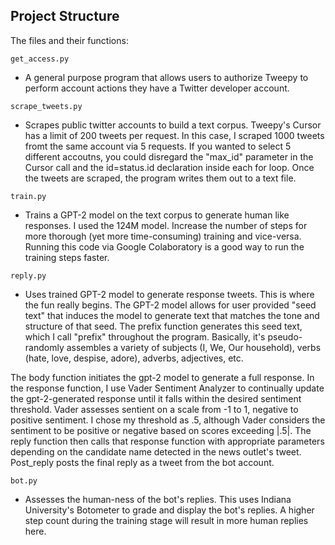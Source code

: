 ## Project Structure

The files and their functions: 

```
get_access.py
```
- A general purpose program that allows users to authorize Tweepy to perform account actions
they have a Twitter developer account.

```
scrape_tweets.py
```
- Scrapes public twitter accounts to build a text corpus. Tweepy's Cursor has a limit of 200 tweets per request.
In this case, I scraped 1000 tweets fromt the same account via 5 requests. If you wanted to select 5 different
accoutns, you could disregard the "max_id" parameter in the Cursor call and the id=status.id declaration inside
each for loop. Once the tweets are scraped, the program writes them out to a text file. 

```
train.py
```

- Trains a GPT-2 model on the text corpus to generate human like responses. I used the 124M model. Increase the 
number of steps for more thorough (yet more time-consuming) training and vice-versa. Running this code via 
Google Colaboratory is a good way to run the training steps faster. 

```
reply.py
```

- Uses trained GPT-2 model to generate response tweets. This is where the fun really begins. The GPT-2 model allows
for user provided "seed text" that induces the model to generate text that matches the tone and structure of that seed.
The prefix function generates this seed text, which I call "prefix" throughout the program. Basically, it's 
pseudo-randomly assembles a variety of subjects (I, We, Our household), verbs (hate, love, despise, adore), adverbs, 
adjectives, etc. 

The body function initiates the gpt-2 model to generate a full response. In the response function, I use Vader Sentiment Analyzer
to continually update the gpt-2-generated response until it falls within the desired sentiment threshold. Vader assesses sentient
on a scale from -1 to 1,  negative to positive sentiment. I chose my threshold as .5, although Vader considers the sentiment
to be positive or negative based on scores exceeding |.5|. The reply function then calls that response function with appropriate parameters
depending on the candidate name detected in the news outlet's tweet. Post_reply posts the final reply as a tweet from the 
bot account.

```
bot.py
```

- Assesses the human-ness of the bot's replies. This uses Indiana University's Botometer to grade and display the bot's replies. A higher
step count during the training stage will result in more human replies here.
